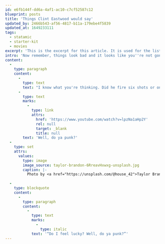 ```yaml
---
id: e6fb144f-dd6a-4af1-ac10-c7cf52587c12
blueprint: posts
title: 'Things Clint Eastwood would say'
updated_by: 2466b543-af56-4817-b11a-179ebe4f5839
updated_at: 1649233111
tags:
  - statamic
  - starter-kit
  - movies
excerpt: 'This is the excerpt for this article. It is used for the list view on the home page, as well as for the article detail page. Write anything here to maybe tease your article a bit better and to make people curious about your post.'
intro: 'Now remember, things look bad and it looks like you''re not gonna make it, then you gotta get mean. I mean plumb, mad-dog mean.'
content:
  -
    type: paragraph
    content:
      -
        type: text
        text: "I know what you're thinking. Did he fire six shots or only five? Well to tell you the truth in all this excitement I've kinda lost track myself. But being this is a . 44 Magnum - the most powerful hand gun in the world and would blow your head clean off, you've got to ask yourself one question: Do I feel lucky?\_"
      -
        type: text
        marks:
          -
            type: link
            attrs:
              href: 'https://www.youtube.com/watch?v=lpzNa1aHp2Y'
              rel: null
              target: _blank
              title: null
        text: 'Well, do ya punk?'
  -
    type: set
    attrs:
      values:
        type: image
        image_source: taylor-brandon-6RreavHxwxg-unsplash.jpg
        caption: |-
          Photo by <a href="https://unsplash.com/@house_42">Taylor Brandon</a>
            
  -
    type: blockquote
    content:
      -
        type: paragraph
        content:
          -
            type: text
            marks:
              -
                type: italic
            text: '“Do I feel lucky? Well, do ya punk?”'
---
```


